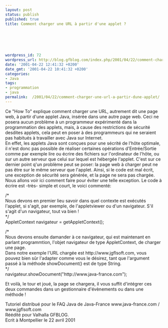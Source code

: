```yaml
---
layout: post
status: publish
published: true
title: Comment charger une URL à partir d'une applet ?

  
  



wordpress_id: 72
wordpress_url: http://blog.gfblog.com/index.php/2001/04/22/comment-charger-une-url-a-partir-dune-applet/
date: '2001-04-22 12:41:32 +0200'
date_gmt: '2001-04-22 10:41:32 +0200'
categories:
- Java
tags:
- programmation
- java
permalink:  /2001/04/22/comment-charger-une-url-a-partir-dune-applet/
---
```

<p>Ce &quot;How To&quot; explique comment charger une URL, autrement dit une page web, &agrave; partir d'une applet Java, ins&eacute;r&eacute;e dans une autre page web. Ceci ne posera aucun probl&egrave;me &agrave; un programmeur exp&eacute;riment&eacute; dans la programmation des applets, mais, &agrave; cause des restrictions de s&eacute;curit&eacute; desdites applets, cela peut en poser &agrave; des programmeurs qui ne seraient pas habitu&eacute;s &agrave; travailler avec Java sur Internet.<br />
  En effet, les applets Java sont con&ccedil;ues pour une s&eacute;crit&eacute; de l'h&ocirc;te optimale, il n'est donc pas possible de r&eacute;aliser certaines op&eacute;rations d'Entr&eacute;e/Sortie comme par exemple lire ou &eacute;crire des fichiers sur l'ordinateur de l'h&ocirc;te, ou sur un autre serveur que celui sur lequel est h&eacute;berg&eacute;e l'applet. C'est sur ce dernier point q'un probl&egrave;me peut se poser: la page web &agrave; charger peut ne pas &ecirc;tre sur le m&ecirc;me serveur que l'applet. Ainsi, si le code est mal &eacute;crit, une exception de s&eacute;curit&eacute; sera g&eacute;n&eacute;r&eacute;e, et la page ne sera pas charg&eacute;e. <br />
Nous allons voir ici comment faire pour &eacute;viter une telle exception. Le code &agrave; &eacute;crire est -tr&egrave;s- simple et court, le voici comment&eacute;:</p>
<p class="Code">/*<br />
  Nous devons en premier lieu savoir dans quel contexte est ex&eacute;cut&eacute;s l'applet, si s'agit, par exemple, de l'appletviewer ou d'un navigateur. S'il s'agit d'un navigateur, tout va bien !<br />
  */<br />
  AppletContext navigateur = getAppletContext();</p>
<p class="Code">/*<br />
  Nous devons ensuite damander &agrave; ce navigateur, qui est maintenant en parlant programmtion, l'objet navigateur de type AppletContext, de charger une page.<br />
  Dans notre exemple l'URL charg&eacute;e est http://www.jgflsoft.com, vous pouvez bien s&ucirc;r l'adapter comme vous le d&eacute;sirez, tant que l'argument pass&eacute; &agrave; la m&eacute;thode showDocument() est de type String.<br />
  */<br />
  navigateur.showDocument(&quot;http://www.java-france.com&quot;);</p>
<p>Et voil&agrave;, le tour et jou&eacute;, la page se chargera, il vous suffit d'int&eacute;grer ces deux commandes dans un gestionnaire d'&eacute;v&egrave;nements ou dans une m&eacute;thode !</p>
<p>Tutoriel distribu&eacute; pour le FAQ Java de Java-France www.java-france.com / www.jgflsoft.com<br />
  R&eacute;&eacute;dit&eacute; pour Valhalla GFBLOG. <br />
  Ecrit &agrave; Montpellier le 22 avril 2001</p>
